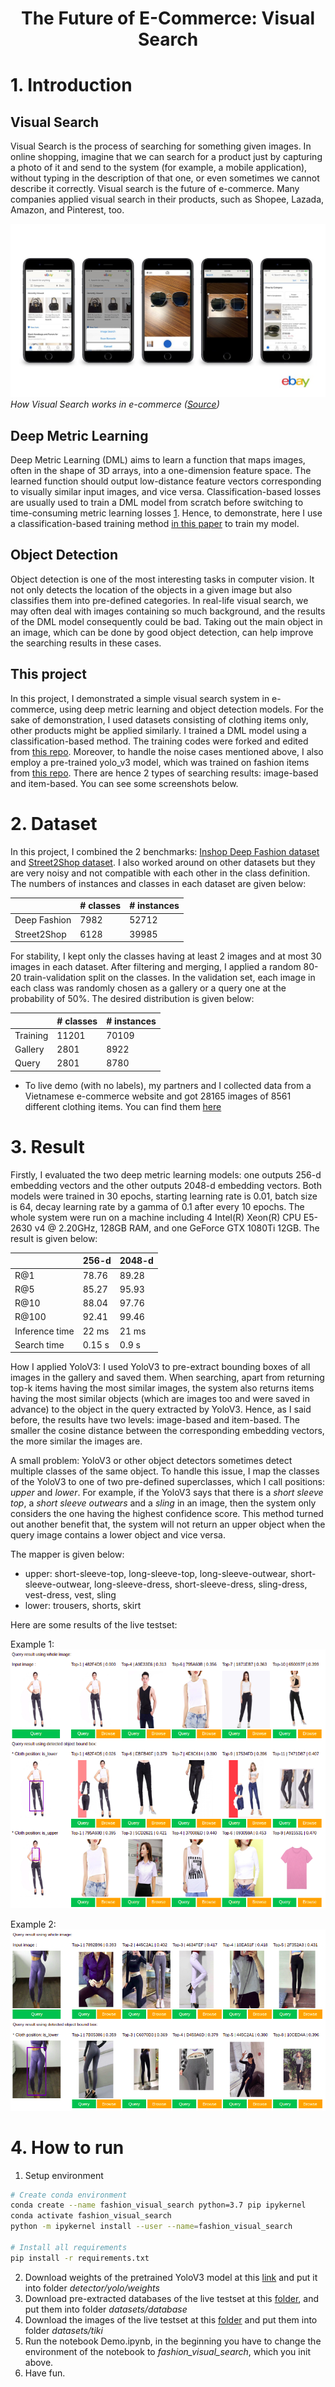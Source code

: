 <div align="center">
    <h1>
    The Future of E-Commerce: Visual Search	
    </h1>
</div>

# 1. Introduction

## Visual Search

Visual Search is the process of searching for something given images. In online shopping, imagine that we can search for a product just by capturing a photo of it and send to the system (for example, a mobile application), without typing in the description of that one, or even sometimes we cannot describe it correctly. Visual search is the future of e-commerce. Many companies applied visual search in their products, such as Shopee, Lazada, Amazon, and Pinterest, too.

![](static/introduction.jpeg)
*How Visual Search works in e-commerce ([Source](https://medium.com/@virtua/visual-search-in-e-commerce-41ecf52b66d2))*


## Deep Metric Learning
Deep Metric Learning (DML) aims to learn a function that maps images, often in the shape of 3D arrays, into a one-dimension feature space. The learned function should output low-distance feature vectors corresponding to visually similar input images, and vice versa. Classification-based losses are usually used to train a DML model from scratch before switching to time-consuming metric learning losses [1](https://arxiv.org/abs/1811.12649). Hence, to demonstrate, here I use a classification-based training method [	in this paper](https://arxiv.org/abs/1811.12649) to train my model.


## Object Detection
Object detection is one of the most interesting tasks in computer vision. It not only detects the location of the objects in a given image but also classifies them into pre-defined categories. In real-life visual search, we may often deal with images containing so much background, and the results of the DML model consequently could be bad. Taking out the main object in an image, which can be done by good object detection, can help improve the searching results in these cases.

## This project

In this project, I demonstrated a simple visual search system in e-commerce, using deep metric learning and object detection models. For the sake of demonstration, I used datasets consisting of clothing items only, other products might be applied similarly. I trained a DML model using a classification-based method. The training codes were forked and edited from [this repo](https://github.com/azgo14/classification_metric_learning). Moreover, to handle the noise cases mentioned above, I also employ a pre-trained yolo_v3 model, which was trained on fashion items from [this repo](https://github.com/simaiden/Clothing-Detection). There are hence 2 types of searching results: image-based and item-based. You can see some screenshots below.


# 2. Dataset

In this project, I combined the 2 benchmarks: [Inshop Deep Fashion dataset](http://mmlab.ie.cuhk.edu.hk/projects/DeepFashion/InShopRetrieval.html) and [Street2Shop dataset](http://www.tamaraberg.com/street2shop/). I also worked around on other datasets but they are very noisy and not compatible with each other in the class definition. The numbers of instances and classes in each dataset are given below:

|                   	| # classes	| # instances 	|
|-------------------	| --------	| --------	|
| Deep Fashion		| 7982		| 52712	|
| Street2Shop		| 6128		| 39985	|

For stability, I kept only the classes having at least 2 images and at most 30 images in each dataset. After filtering and merging, I applied a random 80-20 train-validation split on the classes. In the validation set,  each image in each class was randomly chosen as a gallery or a query one at the probability of 50%. The desired distribution is given below:

|                   	| # classes	| # instances 	|
|-------------------	| --------	| --------	|
| Training		| 11201	| 70109	|
| Gallery		| 2801		| 8922		|
| Query		| 2801		| 8780		|


- To live demo (with no labels),  my partners and I collected data from a Vietnamese e-commerce website and got 28165 images of 8561 different clothing items. You can find them [here](https://drive.google.com/drive/folders/15aLp2AtTD6okkKgx1cMEIyx6J7PGE8aj?usp=sharing)


# 3. Result

Firstly, I evaluated the two deep metric learning models: one outputs 256-d embedding vectors and the other outputs 2048-d embedding vectors. Both models were trained in 30 epochs, starting learning rate is 0.01, batch size is 64, decay learning rate by a gamma of 0.1 after every 10 epochs. The whole system were run on a machine including 4 Intel(R) Xeon(R) CPU E5-2630 v4 @ 2.20GHz, 128GB RAM, and one GeForce GTX 1080Ti 12GB. The result is given below:

| 			| 256-d	| 2048-d 	|
|-------------		| --------	| --------	|
| R@1			| 78.76	| 89.28	|
| R@5			| 85.27	| 95.93	|
| R@10			| 88.04	| 97.76	|
| R@100		| 92.41	| 99.46	|
| Inference time 	| 22 ms	| 21 ms	|
| Search time	 	| 0.15 s	| 0.9 s 	|

How I applied YoloV3: I used YoloV3 to pre-extract bounding boxes of all images in the gallery and saved them. When searching, apart from returning top-k items having the most similar images, the system also returns items having the most similar objects (which are images too and were saved in advance) to the object in the query extracted by YoloV3. Hence, as I said before, the results have two levels: image-based and item-based. The smaller the cosine distance between the corresponding embedding vectors, the more similar the images are.

A small problem: YoloV3 or other object detectors sometimes detect multiple classes of the same object. To handle this issue, I map the classes of the YoloV3 to one of two pre-defined superclasses, which I call positions: *upper* and *lower*. For example, if the YoloV3 says that there is a *short sleeve top*, a *short sleeve outwears* and a *sling* in an image, then the system only considers the one having the highest confidence score. This method turned out another benefit that, the system will not return an upper object when the query image contains a lower object and vice versa.

The mapper is given below:
- upper: short-sleeve-top, long-sleeve-top, long-sleeve-outwear, short-sleeve-outwear, long-sleeve-dress, short-sleeve-dress, sling-dress, vest-dress, vest, sling
- lower: trousers, shorts, skirt

Here are some results of the live testset:

Example 1:
![](static/example1.png)

Example 2:
![](static/example2.png)


# 4. How to run
1. Setup environment
```sh
# Create conda environment
conda create --name fashion_visual_search python=3.7 pip ipykernel
conda activate fashion_visual_search
python -m ipykernel install --user --name=fashion_visual_search

# Install all requirements
pip install -r requirements.txt
```


2. Download weights of the pretrained YoloV3 model at this [link](https://drive.google.com/file/d/1P2BtqrIKbz2Dtp3qfPCkvp16bj9xSVIw/view?usp=sharing)  and put it into folder *detector/yolo/weights*
3. Download pre-extracted databases of the live testset at this [folder](https://drive.google.com/drive/folders/11j83EtIkTmxE2FN6pSvHPNAIytOSIGWu?usp=sharing), and put them into folder *datasets/database*
4. Download the images of the live testset at this [folder](https://drive.google.com/drive/folders/1ZbHmBiB3hxI7Lv90bvHa3FC867DEsLVx?usp=sharing) and put them into folder *datasets/tiki*
5. Run the notebook Demo.ipynb, in the beginning you have to change the environment of the notebook to *fashion_visual_search*, which you init above.
6. Have fun.
